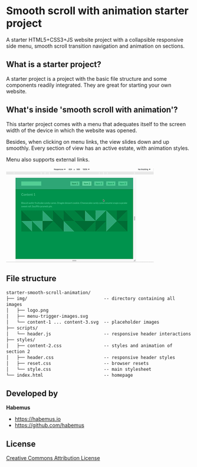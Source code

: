 # Smooth scroll with animation starter project

A starter HTML5+CSS3+JS website project with a collapsible responsive side menu, smooth scroll transition navigation and animation on sections.

## What is a starter project?

A starter project is a project with the basic file structure and some components readily integrated. They are great for starting your own website.

## What's inside 'smooth scroll with animation'?

This starter project comes with a menu that adequates itself to the screen width of the device in which the website was opened.

Besides, when clicking on menu links, the view slides down and up smoothly. Every section of view has an active estate, with animation styles.

Menu also supports external links.

![preview](https://github.com/habemus/starter-smooth-scroll-animation/raw/master/preview.gif "Preview")

## File structure

```
starter-smooth-scroll-animation/
├── img/                             -- directory containing all images
│   ├── logo.png
│   ├── menu-trigger-images.svg
│   └── content-1 ... content-3.svg  -- placeholder images
├── scripts/
│   └── header.js                    -- responsive header interactions
├── styles/
│   ├── content-2.css                -- styles and animation of section 2
│   ├── header.css                   -- responsive header styles
│   ├── reset.css                    -- browser resets
│   └── style.css                    -- main stylesheet
└── index.html                       -- homepage
```

## Developed by

**Habemus**

- <https://habemus.io>
- <https://github.com/habemus>

## License

[Creative Commons Attribution License](http://creativecommons.org/licenses/by/2.0/)
